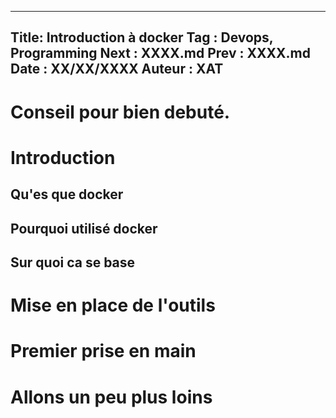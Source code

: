 -----
Title: Introduction à docker
Tag : Devops, Programming
Next : XXXX.md
Prev : XXXX.md
Date : XX/XX/XXXX
Auteur : XAT
-----

# Conseil pour bien debuté.


# Introduction 


## Qu'es que docker


## Pourquoi utilisé docker


## Sur quoi ca se base

# Mise en place de l'outils


# Premier prise en main


# Allons un peu plus loins 

